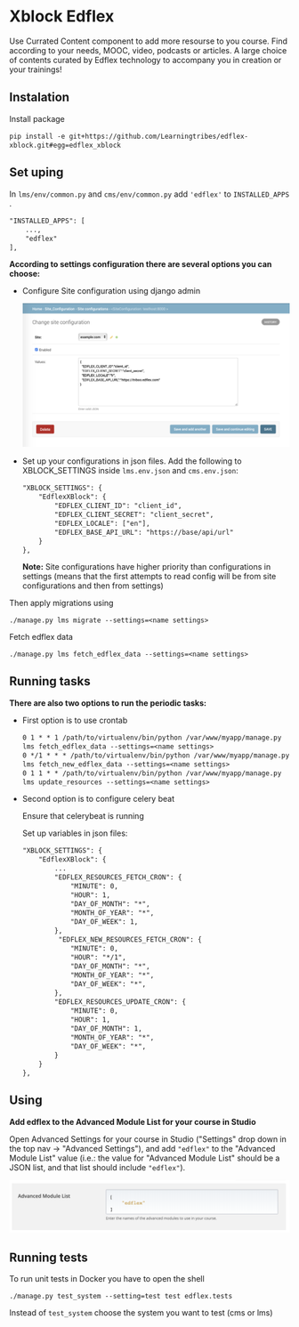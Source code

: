 # Xblock Edflex
Use Currated Content component to add more resourse to you course.
Find according to your needs, MOOC, video, podcasts or articles.
A large choice of contents curated by Edflex technology to accompany you in creation or your trainings!
## Instalation
Install package
```
pip install -e git+https://github.com/Learningtribes/edflex-xblock.git#egg=edflex_xblock

```

## Set uping
In ```lms/env/common.py``` and ```cms/env/common.py```
add ```'edflex'``` to ```INSTALLED_APPS``` .
```
"INSTALLED_APPS": [
    ...,
    "edflex"
],
```

**According to settings configuration there are several options you can choose:**
* Configure Site configuration using django admin

    ![Config](doc/img/site_configurations.png)

* Set up your configurations in json files. Add the following to XBLOCK_SETTINGS inside `lms.env.json` and `cms.env.json`:
    
    ```
    "XBLOCK_SETTINGS": {
        "EdflexXBlock": {
            "EDFLEX_CLIENT_ID": "client_id",
            "EDFLEX_CLIENT_SECRET": "client_secret",
            "EDFLEX_LOCALE": ["en"],
            "EDFLEX_BASE_API_URL": "https://base/api/url"
        }
    },
    ```
   **Note:** Site configurations have higher priority than configurations in settings (means that the first attempts 
to read config will be from site configurations and then from settings)

Then apply migrations using
```
./manage.py lms migrate --settings=<name settings>
```
Fetch edflex data
```
./manage.py lms fetch_edflex_data --settings=<name settings>
```

## Running tasks

**There are also two options to run the periodic tasks:**
* First option is to use crontab

    ```
    0 1 * * 1 /path/to/virtualenv/bin/python /var/www/myapp/manage.py lms fetch_edflex_data --settings=<name settings>
    0 */1 * * * /path/to/virtualenv/bin/python /var/www/myapp/manage.py lms fetch_new_edflex_data --settings=<name settings>
    0 1 1 * * /path/to/virtualenv/bin/python /var/www/myapp/manage.py lms update_resources --settings=<name settings>
    ```
    
* Second option is to configure celery beat
    
    Ensure that celerybeat is running
    
    Set up variables in json files:
    ```
    "XBLOCK_SETTINGS": {
        "EdflexXBlock": {
            ...
            "EDFLEX_RESOURCES_FETCH_CRON": {
                "MINUTE": 0,
                "HOUR": 1,
                "DAY_OF_MONTH": "*",
                "MONTH_OF_YEAR": "*",
                "DAY_OF_WEEK": 1,
            },
             "EDFLEX_NEW_RESOURCES_FETCH_CRON": {
                "MINUTE": 0,
                "HOUR": "*/1",
                "DAY_OF_MONTH": "*",
                "MONTH_OF_YEAR": "*",
                "DAY_OF_WEEK": "*",
            },
            "EDFLEX_RESOURCES_UPDATE_CRON": {
                "MINUTE": 0,
                "HOUR": 1,
                "DAY_OF_MONTH": 1,
                "MONTH_OF_YEAR": "*",
                "DAY_OF_WEEK": "*",
            }
        }
    },
    ```
    
## Using
**Add edflex to the Advanced Module List for your course in Studio**    

Open Advanced Settings for your course in Studio ("Settings" drop down in the top nav -> "Advanced Settings"), and add ```"edflex"``` to the "Advanced Module List" value (i.e.: the value for "Advanced Module List" should be a JSON list, and that list should include ```"edflex"```).

   ![advanced](doc/img/advanced.png)
    
## Running tests
To run unit tests in Docker you have to open the shell
```
./manage.py test_system --setting=test test edflex.tests
```
Instead of ```test_system``` choose the system you want to test (cms or lms)
 

